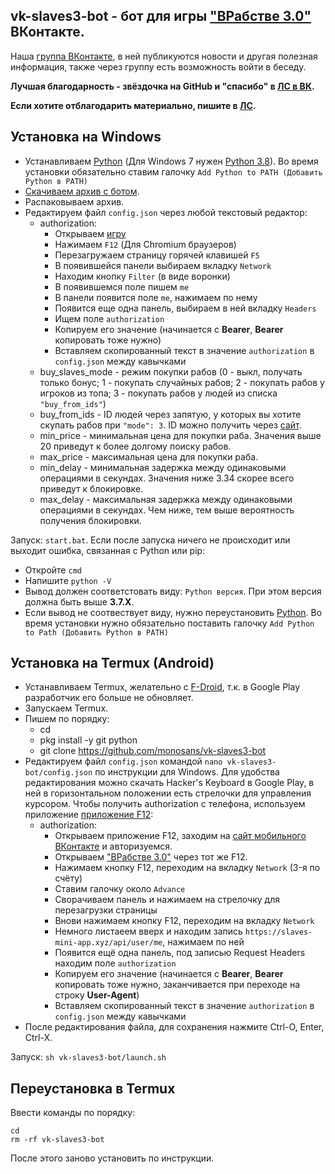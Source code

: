 ## **vk-slaves3-bot - бот для игры ["ВРабстве 3.0"](https://vk.com/app7790408) ВКонтакте.**

Наша [группа ВКонтакте](https://vk.com/club203543653), в ней публикуются новости и другая полезная информация, также через группу есть возможность войти в беседу.

**Лучшая благодарность - звёздочка на GitHub и "спасибо" в [ЛС в ВК](https://vk.com/id607137534).**

**Если хотите отблагодарить материально, пишите в [ЛС](https://vk.com/id607137534).**

## Установка на Windows

- Устанавливаем [Python](https://www.python.org/downloads/windows) (Для Windows 7 нужен [Python 3.8](https://python.org/ftp/python/3.8.8/python-3.8.8.exe)). Во время установки обязательно ставим галочку `Add Python to PATH (Добавить Python в PATH)`
- [Скачиваем архив с ботом](https://github.com/monosans/vk-slaves3-bot/archive/refs/heads/main.zip).
- Распаковываем архив.
- Редактируем файл `config.json` через любой текстовый редактор:
  - authorization:
    - Открываем [игру](https://vk.com/app7790408)
    - Нажимаем `F12` (Для Chromium браузеров)
    - Перезагружаем страницу горячей клавишей `F5`
    - В появившейся панели выбираем вкладку `Network`
    - Находим кнопку `Filter` (в виде воронки)
    - В появившемся поле пишем `me`
    - В панели появится поле `me`, нажимаем по нему
    - Появится еще одна панель, выбираем в ней вкладку `Headers`
    - Ищем поле `authorization`
    - Копируем его значение (начинается c **Bearer**, **Bearer** копировать тоже нужно)
    - Вставляем скопированный текст в значение `authorization` в `config.json` между кавычками
  - buy_slaves_mode - режим покупки рабов (0 - выкл, получать только бонус; 1 - покупать случайных рабов; 2 - покупать рабов у игроков из топа; 3 - покупать рабов у людей из списка `"buy_from_ids"`)
  - buy_from_ids - ID людей через запятую, у которых вы хотите скупать рабов при `"mode": 3`. ID можно получить через [сайт](https://regvk.com/id).
  - min_price - минимальная цена для покупки раба. Значения выше 20 приведут к более долгому поиску рабов.
  - max_price - максимальная цена для покупки раба.
  - min_delay - минимальная задержка между одинаковыми операциями в секундах. Значения ниже 3.34 скорее всего приведут к блокировке.
  - max_delay - максимальная задержка между одинаковыми операциями в секундах. Чем ниже, тем выше вероятность получения блокировки.

Запуск: `start.bat`. Если после запуска ничего не происходит или выходит ошибка, связанная с Python или pip:

- Откройте `cmd`
- Напишите `python -V`
- Вывод должен соответстовать виду: `Python версия`. При этом версия должна быть выше **3.7.X**.
- Если вывод не соотвествует виду, нужно переустановить [Python](https://www.python.org/downloads/windows). Во время установки нужно обязательно поставить галочку `Add Python to Path (Добавить Python в PATH)`

## Установка на Termux (Android)

- Устанавливаем Termux, желательно с [F-Droid](https://f-droid.org/repo/com.termux_108.apk), т.к. в Google Play разработчик его больше не обновляет.
- Запускаем Termux.
- Пишем по порядку:
  - cd
  - pkg install -y git python
  - git clone https://github.com/monosans/vk-slaves3-bot
- Редактируем файл `config.json` командой `nano vk-slaves3-bot/config.json` по инструкции для Windows. Для удобства редактирования можно скачать Hacker's Keyboard в Google Play, в ней в горизонтальном положении есть стрелочки для управления курсором. Чтобы получить authorization с телефона, используем приложение [приложение F12](https://play.google.com/store/apps/details?id=com.asfmapps.f12):
  - authorization:
    - Открываем приложение F12, заходим на [сайт мобильного ВКонтакте](https://m.vk.com) и авторизуемся.
    - Открываем ["ВРабстве 3.0"](https://m.vk.com/app7790408) через тот же F12.
    - Нажимаем кнопку F12, переходим на вкладку `Network` (3-я по счёту)
    - Ставим галочку около `Advance`
    - Сворачиваем панель и нажимаем на стрелочку для перезагрузки страницы
    - Внови нажимаем кнопку F12, переходим на вкладку `Network`
    - Немного листаеем вверх и находим запись `https://slaves-mini-app.xyz/api/user/me`, нажимаем по ней
    - Появится ещё одна панель, под записью Request Headers находим поле `authorization`
    - Копируем его значение (начинается c **Bearer**, **Bearer** копировать тоже нужно, заканчивается при переходе на строку **User-Agent**)
    - Вставляем скопированный текст в значение `authorization` в `config.json` между кавычками
- После редактирования файла, для сохранения нажмите Ctrl-O, Enter, Ctrl-X.

Запуск: `sh vk-slaves3-bot/launch.sh`

## Переустановка в Termux

Ввести команды по порядку:

```
cd
rm -rf vk-slaves3-bot
```

После этого заново установить по инструкции.
